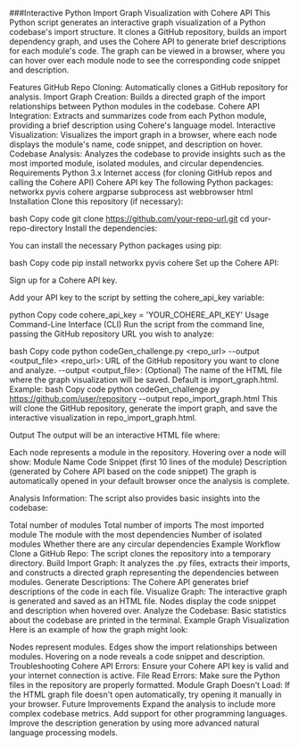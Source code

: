 ###Interactive Python Import Graph Visualization with Cohere API
This Python script generates an interactive graph visualization of a Python codebase's import structure. It clones a GitHub repository, builds an import dependency graph, and uses the Cohere API to generate brief descriptions for each module's code. The graph can be viewed in a browser, where you can hover over each module node to see the corresponding code snippet and description.

Features
GitHub Repo Cloning: Automatically clones a GitHub repository for analysis.
Import Graph Creation: Builds a directed graph of the import relationships between Python modules in the codebase.
Cohere API Integration: Extracts and summarizes code from each Python module, providing a brief description using Cohere's language model.
Interactive Visualization: Visualizes the import graph in a browser, where each node displays the module's name, code snippet, and description on hover.
Codebase Analysis: Analyzes the codebase to provide insights such as the most imported module, isolated modules, and circular dependencies.
Requirements
Python 3.x
Internet access (for cloning GitHub repos and calling the Cohere API)
Cohere API key
The following Python packages:
networkx
pyvis
cohere
argparse
subprocess
ast
webbrowser
html
Installation
Clone this repository (if necessary):

bash
Copy code
git clone https://github.com/your-repo-url.git
cd your-repo-directory
Install the dependencies:

You can install the necessary Python packages using pip:

bash
Copy code
pip install networkx pyvis cohere
Set up the Cohere API:

Sign up for a Cohere API key.

Add your API key to the script by setting the cohere_api_key variable:

python
Copy code
cohere_api_key = 'YOUR_COHERE_API_KEY'
Usage
Command-Line Interface (CLI)
Run the script from the command line, passing the GitHub repository URL you wish to analyze:

bash
Copy code
python codeGen_challenge.py <repo_url> --output <output_file>
<repo_url>: URL of the GitHub repository you want to clone and analyze.
--output <output_file>: (Optional) The name of the HTML file where the graph visualization will be saved. Default is import_graph.html.
Example:
bash
Copy code
python codeGen_challenge.py https://github.com/user/repository --output repo_import_graph.html
This will clone the GitHub repository, generate the import graph, and save the interactive visualization in repo_import_graph.html.

Output
The output will be an interactive HTML file where:

Each node represents a module in the repository.
Hovering over a node will show:
Module Name
Code Snippet (first 10 lines of the module)
Description (generated by Cohere API based on the code snippet)
The graph is automatically opened in your default browser once the analysis is complete.

Analysis Information:
The script also provides basic insights into the codebase:

Total number of modules
Total number of imports
The most imported module
The module with the most dependencies
Number of isolated modules
Whether there are any circular dependencies
Example Workflow
Clone a GitHub Repo: The script clones the repository into a temporary directory.
Build Import Graph: It analyzes the .py files, extracts their imports, and constructs a directed graph representing the dependencies between modules.
Generate Descriptions: The Cohere API generates brief descriptions of the code in each file.
Visualize Graph: The interactive graph is generated and saved as an HTML file. Nodes display the code snippet and description when hovered over.
Analyze the Codebase: Basic statistics about the codebase are printed in the terminal.
Example Graph Visualization
Here is an example of how the graph might look:

Nodes represent modules.
Edges show the import relationships between modules.
Hovering on a node reveals a code snippet and description.
Troubleshooting
Cohere API Errors: Ensure your Cohere API key is valid and your internet connection is active.
File Read Errors: Make sure the Python files in the repository are properly formatted.
Module Graph Doesn't Load: If the HTML graph file doesn't open automatically, try opening it manually in your browser.
Future Improvements
Expand the analysis to include more complex codebase metrics.
Add support for other programming languages.
Improve the description generation by using more advanced natural language processing models.
